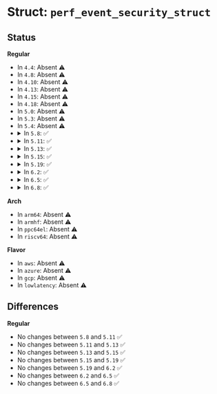 # Struct: <code>perf_event_security_struct</code>

## Status
<b>Regular</b>
<ul>
<li>
In <code>4.4</code>: Absent ⚠️
</li>
<li>
In <code>4.8</code>: Absent ⚠️
</li>
<li>
In <code>4.10</code>: Absent ⚠️
</li>
<li>
In <code>4.13</code>: Absent ⚠️
</li>
<li>
In <code>4.15</code>: Absent ⚠️
</li>
<li>
In <code>4.18</code>: Absent ⚠️
</li>
<li>
In <code>5.0</code>: Absent ⚠️
</li>
<li>
In <code>5.3</code>: Absent ⚠️
</li>
<li>
In <code>5.4</code>: Absent ⚠️
</li>
<li>
<details>
<summary>In <code>5.8</code>: ✅</summary>

```c
struct perf_event_security_struct {
    u32 sid;
};
```
</details>
</li>
<li>
<details>
<summary>In <code>5.11</code>: ✅</summary>

```c
struct perf_event_security_struct {
    u32 sid;
};
```
</details>
</li>
<li>
<details>
<summary>In <code>5.13</code>: ✅</summary>

```c
struct perf_event_security_struct {
    u32 sid;
};
```
</details>
</li>
<li>
<details>
<summary>In <code>5.15</code>: ✅</summary>

```c
struct perf_event_security_struct {
    u32 sid;
};
```
</details>
</li>
<li>
<details>
<summary>In <code>5.19</code>: ✅</summary>

```c
struct perf_event_security_struct {
    u32 sid;
};
```
</details>
</li>
<li>
<details>
<summary>In <code>6.2</code>: ✅</summary>

```c
struct perf_event_security_struct {
    u32 sid;
};
```
</details>
</li>
<li>
<details>
<summary>In <code>6.5</code>: ✅</summary>

```c
struct perf_event_security_struct {
    u32 sid;
};
```
</details>
</li>
<li>
<details>
<summary>In <code>6.8</code>: ✅</summary>

```c
struct perf_event_security_struct {
    u32 sid;
};
```
</details>
</li>
</ul>
<b>Arch</b>
<ul>
<li>
In <code>arm64</code>: Absent ⚠️
</li>
<li>
In <code>armhf</code>: Absent ⚠️
</li>
<li>
In <code>ppc64el</code>: Absent ⚠️
</li>
<li>
In <code>riscv64</code>: Absent ⚠️
</li>
</ul>
<b>Flavor</b>
<ul>
<li>
In <code>aws</code>: Absent ⚠️
</li>
<li>
In <code>azure</code>: Absent ⚠️
</li>
<li>
In <code>gcp</code>: Absent ⚠️
</li>
<li>
In <code>lowlatency</code>: Absent ⚠️
</li>
</ul>

## Differences
<b>Regular</b>
<ul>
<li>
No changes between <code>5.8</code> and <code>5.11</code> ✅
</li>
<li>
No changes between <code>5.11</code> and <code>5.13</code> ✅
</li>
<li>
No changes between <code>5.13</code> and <code>5.15</code> ✅
</li>
<li>
No changes between <code>5.15</code> and <code>5.19</code> ✅
</li>
<li>
No changes between <code>5.19</code> and <code>6.2</code> ✅
</li>
<li>
No changes between <code>6.2</code> and <code>6.5</code> ✅
</li>
<li>
No changes between <code>6.5</code> and <code>6.8</code> ✅
</li>
</ul>
